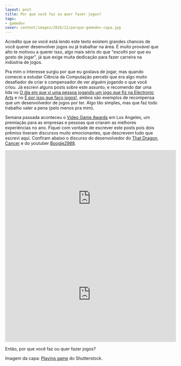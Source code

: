 ```yaml
---
layout: post
title: Por que você faz ou quer fazer jogos?
tags:
- gamedev
cover: content/images/2016/12/porque-gamedev-capa.jpg
---
```


Acredito que se você está lendo este texto existem grandes chances de você querer desenvolver jogos ou já trabalhar na área. É muito provável que alto te motivou a querer isso, algo mais sério do que "escolhi por que eu gosto de jogar", já que exige muita dedicação para fazer carreira na indústria de jogos.

Pra mim o interesse surgiu por que eu gostava de jogar, mas quando comecei a estudar Ciência da Computação percebi que era algo muito desafiador de criar e compensador de ver alguém jogando o que você criou. Já escrevi alguns posts sobre este assunto, e recomendo dar uma lida no [O dia em que vi uma pessoa jogando um jogo que fiz na Electronic Arts](http://gamedeveloper.com.br/vi-uma-pessoa-jogando-um-jogo-que-fiz-na-ea/) e no [É por isso que faço jogos!](http://gamedeveloper.com.br/por-isso-que-faco-jogos/), ambos são exemplos de recompensa que um desenvolvedor de jogos por ter. Algo tão simples, mas que faz todo trabalho valer a pena (pelo menos pra mim).

Semana passada aconteceu o [Video Game Awards](https://www.youtube.com/watch?v=d9O7N3GkG_o) em Los Angeles, um premiação para as empresas e pessoas que criaram as melhores experiências no ano. Fiquei com vontade de escrever este posts pois dois prêmios tiveram discursos muito emocionantes, que descrevem tudo que escrevi aqui. Confiram abaixo o discurso do desenvolvedor do [That Dragon, Cancer](http://www.thatdragoncancer.com/) e do youtuber [Boogie2988](https://www.youtube.com/user/boogie2988).

<iframe width="560" height="315" src="https://www.youtube.com/embed/AAL91-GONxk" frameborder="0" allowfullscreen></iframe>

<iframe width="560" height="315" src="https://www.youtube.com/embed/RV2h9wWj4_Y" frameborder="0" allowfullscreen></iframe>

Então, por que você faz ou quer fazer jogos?

Imagem da capa: [Playing game](https://www.shutterstock.com/pic-402752074/stock-photo-technology-gaming-entertainment-lets-play-and-people-concept-angry-screaming-young-man-in-headset-with-pc-computer-playing-game-at-home-and-streaming-playthrough-or-walkthrough-video.html) do Shutterstock.
